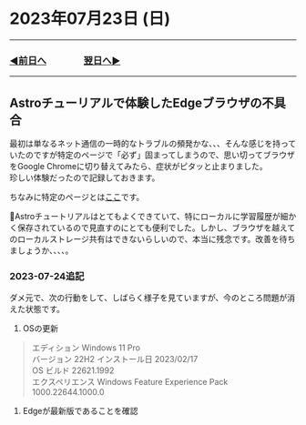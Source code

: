 # 2023年07月23日 (日)

---

### [◀️前日へ](https://github.com/yuasys/chatty-journal/blob/main/2023/07/2023-07-22.md)&emsp;&emsp;&emsp;&emsp;[翌日へ▶️](https://github.com/yuasys/chatty-journal/blob/main/2023/07/2023-07-24.md)

---

## Astroチューリアルで体験したEdgeブラウザの不具合

最初は単なるネット通信の一時的なトラブルの頻発かな、、、そんな感じを持っていたのですが特定のページで「必ず」固まってしまうので、思い切ってブラウザをGoogle Chromeに切り替えてみたら、症状がピタッと止まりました。  
珍しい体験だったので記録しておきます。  

ちなみに特定のページとは[ここ](https://docs.astro.build/ja/tutorial/5-astro-api/1/)です。  

📌Astroチュートリアルはとてもよくできていて、特にローカルに学習履歴が細かく保存されているので見直すのにとても便利でした。しかし、ブラウザを越えてのローカルストレージ共有はできないらしいので、本当に残念です。改善を待ちましょうか、、、、。  

### 2023-07-24追記

ダメ元で、次の行動をして、しばらく様子を見ていますが、今のところ問題が消えた状態です。  

1. OSの更新

  > エディション Windows 11 Pro  
  > バージョン 22H2
  > インストール日 2023/02/17  
  > OS ビルド 22621.1992  
  > エクスペリエンス Windows Feature Experience Pack 1000.22644.1000.0

1. Edgeが最新版であることを確認

